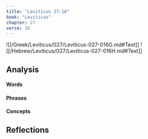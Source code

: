 ```yaml
---
title: "Leviticus 27:16"
book: "Leviticus"
chapter: 27
verse: 16
---
```

![[/Greek/Leviticus/027/Leviticus-027-016G.md#Text]]
![[/Hebrew/Leviticus/027/Leviticus-027-016H.md#Text]]

## Analysis

#### Words

#### Phrases

#### Concepts

## Reflections
